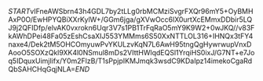 $START$vIFneAWSbrn43h4GDL7by2tLLg0rbMCMziSvgrFXQr96mY5+OyBMHAxP0O/EwHPYQBiXXrKylW+/GGm6jga/gXVwOcc6lX0urtXcEMmxDDbir5LQJ9j2QFIDfp/elvAK0vxrokn6Uqr3V7s1PB1TrFqRaO5mY9K9W2+0wJKQ//v83FkAWhDPei48Fa05zEshCsaXIJ553YMMms6S50XxNTTLOL316+IHNQx3tFY4naxe4/Dek2tM5OHCOmyuwPvYKULzvKqN7L6AwH95tngQgHywrwupVnxDAooO5SOXzQkl9XK4l0NSmul8mDs2VIttHWlqdEQSl1YrqiHS0ixJ/G7NT+e7Joq5IDquxUimjIifx/Y0m2FlzB/T1sPpjpIKMJmqk3wsdC9KDaIpz14imekoCgaRdQbSAHCHqGqjNLA=$END$